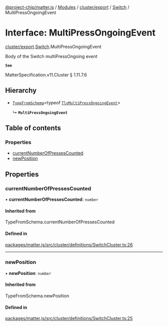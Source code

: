 [@project-chip/matter.js](../README.md) / [Modules](../modules.md) / [cluster/export](../modules/cluster_export.md) / [Switch](../modules/cluster_export.Switch.md) / MultiPressOngoingEvent

# Interface: MultiPressOngoingEvent

[cluster/export](../modules/cluster_export.md).[Switch](../modules/cluster_export.Switch.md).MultiPressOngoingEvent

Body of the Switch multiPressOngoing event

**`See`**

MatterSpecification.v11.Cluster § 1.11.7.6

## Hierarchy

- [`TypeFromSchema`](../modules/tlv_export.md#typefromschema)\<typeof [`TlvMultiPressOngoingEvent`](../modules/cluster_export.Switch.md#tlvmultipressongoingevent)\>

  ↳ **`MultiPressOngoingEvent`**

## Table of contents

### Properties

- [currentNumberOfPressesCounted](cluster_export.Switch.MultiPressOngoingEvent.md#currentnumberofpressescounted)
- [newPosition](cluster_export.Switch.MultiPressOngoingEvent.md#newposition)

## Properties

### currentNumberOfPressesCounted

• **currentNumberOfPressesCounted**: `number`

#### Inherited from

TypeFromSchema.currentNumberOfPressesCounted

#### Defined in

[packages/matter.js/src/cluster/definitions/SwitchCluster.ts:26](https://github.com/project-chip/matter.js/blob/558e12c94a201592c28c7bc0743705360b3e5ca6/packages/matter.js/src/cluster/definitions/SwitchCluster.ts#L26)

___

### newPosition

• **newPosition**: `number`

#### Inherited from

TypeFromSchema.newPosition

#### Defined in

[packages/matter.js/src/cluster/definitions/SwitchCluster.ts:25](https://github.com/project-chip/matter.js/blob/558e12c94a201592c28c7bc0743705360b3e5ca6/packages/matter.js/src/cluster/definitions/SwitchCluster.ts#L25)

